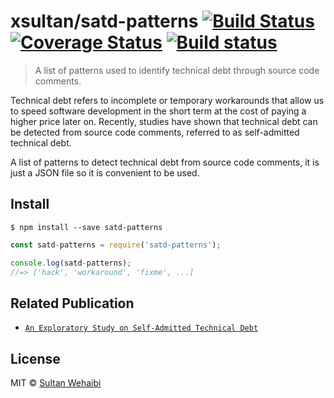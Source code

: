 # xsultan/satd-patterns [![Build Status](https://travis-ci.org/xsultan/satd-patterns.svg?branch=master)](https://travis-ci.org/xsultan/satd-patterns) [![Coverage Status](https://coveralls.io/repos/github/xsultan/satd-patterns/badge.svg?branch=master)](https://coveralls.io/github/xsultan/satd-patterns?branch=master) [![Build status](https://ci.appveyor.com/api/projects/status/9j2ma9u4gcd7h59x?svg=true)](https://ci.appveyor.com/project/xsultan/satd-patterns)


> A list of patterns used to identify technical debt through source code comments.

Technical debt refers to incomplete or temporary workarounds that allow us to speed software development in the short term at the cost of paying a higher price later on. Recently, studies have shown that technical debt can be detected from source code comments, referred to as self-admitted technical debt.


A list of patterns to detect technical debt from source code comments, it is just a JSON file so it is convenient to be used. 


## Install

```
$ npm install --save satd-patterns
```

```js
const satd-patterns = require('satd-patterns');

console.log(satd-patterns);
//=> ['hack', 'workaround', 'fixme', ...]
```


## Related Publication

- [`An Exploratory Study on Self-Admitted Technical Debt`](http://das.encs.concordia.ca/uploads/2016/01/Potdar_ICSME2014.pdf)


## License

MIT © [Sultan Wehaibi](https://github.com/xsultan/satd)